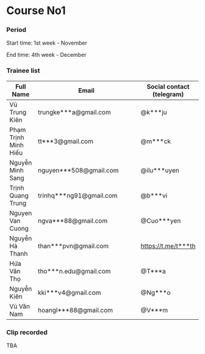 # Course No1

### **Period**

Start time: 1st week - November

End time: 4th week - December



### **Trainee list**



<table><thead><tr><th>Full Name</th><th width="286">Email</th><th>Social contact (telegram)</th></tr></thead><tbody><tr><td>Vũ Trung Kiên</td><td>trungke***a@gmail.com</td><td>@k***ju</td></tr><tr><td>Phạm Trịnh Minh Hiếu </td><td>tt***3@gmail.com</td><td> @m***ck</td></tr><tr><td>Nguyễn Minh Sang </td><td>nguyen***508@gmail.com</td><td>@ilu***uyen</td></tr><tr><td>Trịnh Quang Trung </td><td>trinhq***ng91@gmail.com</td><td>@b***vi</td></tr><tr><td>Nguyen Van Cuong </td><td>ngva***88@gmail.com</td><td>@Cuo***yen</td></tr><tr><td>Nguyễn Hà Thanh</td><td>than***pvn@gmail.com</td><td><a href="https://t.me/thanhnth">https://t.me/t***th</a></td></tr><tr><td>Hứa Văn Thọ</td><td>tho***n.edu@gmail.com</td><td>@T***a</td></tr><tr><td>Nguyễn Kiên </td><td>kki***v4@gmail.com</td><td>@Ng***o</td></tr><tr><td>Vũ Văn Nam</td><td>hoangl***88@gmail.com</td><td>@V***m</td></tr></tbody></table>

### Clip recorded

TBA



